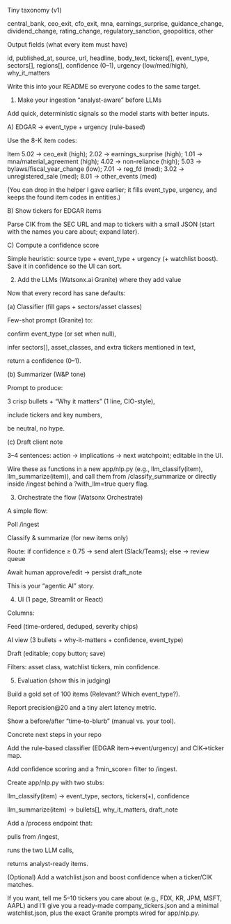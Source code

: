Tiny taxonomy (v1)

central_bank, ceo_exit, cfo_exit, mna, earnings_surprise, guidance_change, dividend_change, rating_change, regulatory_sanction, geopolitics, other

Output fields (what every item must have)

id, published_at, source, url, headline, body_text, tickers[], event_type, sectors[], regions[], confidence (0–1), urgency (low/med/high), why_it_matters

Write this into your README so everyone codes to the same target.

1) Make your ingestion “analyst-aware” before LLMs

Add quick, deterministic signals so the model starts with better inputs.

A) EDGAR → event_type + urgency (rule-based)

Use the 8-K item codes:

Item 5.02 → ceo_exit (high); 2.02 → earnings_surprise (high); 1.01 → mna/material_agreement (high); 4.02 → non-reliance (high); 5.03 → bylaws/fiscal_year_change (low); 7.01 → reg_fd (med); 3.02 → unregistered_sale (med); 8.01 → other_events (med)

(You can drop in the helper I gave earlier; it fills event_type, urgency, and keeps the found item codes in entities.)

B) Show tickers for EDGAR items

Parse CIK from the SEC URL and map to tickers with a small JSON (start with the names you care about; expand later).

C) Compute a confidence score

Simple heuristic: source type + event_type + urgency (+ watchlist boost). Save it in confidence so the UI can sort.

2) Add the LLMs (Watsonx.ai Granite) where they add value

Now that every record has sane defaults:

(a) Classifier (fill gaps + sectors/asset classes)

Few-shot prompt (Granite) to:

confirm event_type (or set when null),

infer sectors[], asset_classes, and extra tickers mentioned in text,

return a confidence (0–1).

(b) Summarizer (W&P tone)

Prompt to produce:

3 crisp bullets + “Why it matters” (1 line, CIO-style),

include tickers and key numbers,

be neutral, no hype.

(c) Draft client note

3–4 sentences: action → implications → next watchpoint; editable in the UI.

Wire these as functions in a new app/nlp.py (e.g., llm_classify(item), llm_summarize(item)), and call them from /classify_summarize or directly inside /ingest behind a ?with_llm=true query flag.

3) Orchestrate the flow (Watsonx Orchestrate)

A simple flow:

Poll /ingest

Classify & summarize (for new items only)

Route: if confidence ≥ 0.75 → send alert (Slack/Teams); else → review queue

Await human approve/edit → persist draft_note

This is your “agentic AI” story.

4) UI (1 page, Streamlit or React)

Columns:

Feed (time-ordered, deduped, severity chips)

AI view (3 bullets + why-it-matters + confidence, event_type)

Draft (editable; copy button; save)

Filters: asset class, watchlist tickers, min confidence.

5) Evaluation (show this in judging)

Build a gold set of 100 items (Relevant? Which event_type?).

Report precision@20 and a tiny alert latency metric.

Show a before/after “time-to-blurb” (manual vs. your tool).

Concrete next steps in your repo

Add the rule-based classifier (EDGAR item→event/urgency) and CIK→ticker map.

Add confidence scoring and a ?min_score= filter to /ingest.

Create app/nlp.py with two stubs:

llm_classify(item) -> event_type, sectors, tickers(+), confidence

llm_summarize(item) -> bullets[], why_it_matters, draft_note

Add a /process endpoint that:

pulls from /ingest,

runs the two LLM calls,

returns analyst-ready items.

(Optional) Add a watchlist.json and boost confidence when a ticker/CIK matches.

If you want, tell me 5–10 tickers you care about (e.g., FDX, KR, JPM, MSFT, AAPL) and I’ll give you a ready-made company_tickers.json and a minimal watchlist.json, plus the exact Granite prompts wired for app/nlp.py.